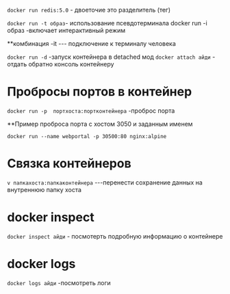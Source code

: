 
`docker run redis:5.0` - двоеточие это разделитель (тег)

`docker run -t образ`- использование псевдотерминала
docker run -i образ  -включает интерактивный режим 

**комбинация -it        --- подключение к терминалу человека


`docker run -d` -запуск контейнера в detached мод
`docker attach айди` - отдать обратно консоль контейнеру



# Пробросы портов в контейнер

`docker run -p  портхоста:портконтейнера`                   -проброс порта

**Пример проброса порта с хостом 3050 и заданным именем

`docker run --name webportal -p 30500:80 nginx:alpine`

# Связка контейнеров 

`v папкахоста:папкаконтейнера`  ---перенести сохранение данных на внутреннюю папку хоста



# docker inspect
`docker inspect айди` - посмотерть подробную информацию о контейнере




# docker logs 
`docker logs айди` -посмотреть логи

